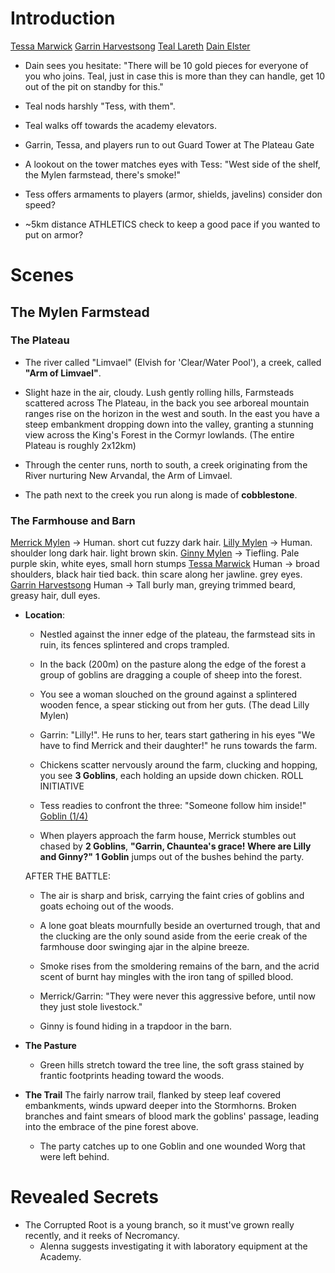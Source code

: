 # Introduction

[Tessa Marwick](dm/npcs.md#tessa-marwick)
[Garrin Harvestsong](dm/npcs.md#garrin-harvestsong)
[Teal Lareth](dm/npcs.md#teal-lareth)
[Dain Elster](dm/npcs.md#dain-elster)

- Dain sees you hesitate: "There will be 10 gold pieces for everyone of you who joins. Teal, just in case this is more than they can handle, get 10 out of the pit on standby for this." 

- Teal nods harshly "Tess, with them".
- Teal walks off towards the academy elevators.
- Garrin, Tessa, and players run to out Guard Tower at The Plateau Gate
- A lookout on the tower matches eyes with Tess: "West side of the shelf, the Mylen farmstead, there's smoke!"
- Tess offers armaments to players (armor, shields, javelins) consider don speed? 

- ~5km distance ATHLETICS check to keep a good pace if you wanted to put on armor?

# Scenes
## The Mylen Farmstead
### The Plateau

  - The river called "Limvael" (Elvish for 'Clear/Water Pool'), 
    a creek, called **"Arm of Limvael"**. 

  - Slight haze in the air, cloudy. Lush gently rolling hills, Farmsteads scattered across The Plateau, in the back you see arboreal mountain ranges rise on the horizon in the west and south.
      In the east you have a steep embankment dropping down into the valley, granting a stunning view across the King's Forest in the Cormyr lowlands. (The entire Plateau is roughly 2x12km)
  - Through the center runs, north to south, a creek originating from the River nurturing New Arvandal, the Arm of Limvael.
  - The path next to the creek you run along is made of **cobblestone**. 

### The Farmhouse and Barn
[Merrick Mylen](dm/npcs.md#merrick-mylen) -> Human. short cut fuzzy dark hair. 
[Lilly Mylen](dm/npcs.md#lilly-mylen) -> Human. shoulder long dark hair. light brown skin.
[Ginny Mylen](dm/npcs.md#ginny-mylen) -> Tiefling. Pale purple skin, white eyes, small horn stumps 
[Tessa Marwick](dm/npcs.md#tessa-marwick) Human -> broad shoulders, black hair tied back. thin scare along her jawline. grey eyes.
[Garrin Harvestsong](dm/npcs.md#garrin-harvestsong) Human -> Tall burly man, greying trimmed beard, greasy hair, dull eyes.

- **Location**: 
  - Nestled against the inner edge of the plateau, the farmstead sits in ruin, its fences splintered and crops trampled.
  - In the back (200m) on the pasture along the edge of the forest a group of goblins are dragging a couple of sheep into the forest.
  - You see a woman slouched on the ground against a splintered wooden fence, a spear sticking out from her guts. (The dead Lilly Mylen)
  - Garrin: "Lilly!". He runs to her, tears start gathering in his eyes "We have to find Merrick and their daughter!" he runs towards the farm.
  - Chickens scatter nervously around the farm, clucking and hopping, you see **3 Goblins**, each holding an upside down chicken.
ROLL INITIATIVE
  - Tess readies to confront the three: "Someone follow him inside!" 
  [Goblin (1/4)](dm/monsters.md#goblin)

  - When players approach the farm house, Merrick stumbles out chased by **2 Goblins**, 
    **"Garrin, Chauntea's grace! Where are Lilly and Ginny?"**
    **1 Goblin** jumps out of the bushes behind the party.

  AFTER THE BATTLE: 
  - The air is sharp and brisk, carrying the faint cries of goblins and goats echoing out of the woods.
  - A lone goat bleats mournfully beside an overturned trough, that and the clucking are the only sound aside from the eerie creak of the farmhouse door swinging ajar in the alpine breeze.

  - Smoke rises from the smoldering remains of the barn, and the acrid scent of burnt hay mingles with the iron tang of spilled blood.
  - Merrick/Garrin: "They were never this aggressive before, until now they just stole livestock."
  - Ginny is found hiding in a trapdoor in the barn.

- **The Pasture**
  - Green hills stretch toward the tree line, the soft grass stained by frantic footprints heading toward the woods. 

- **The Trail**
  The fairly narrow trail, flanked by steep leaf covered embankments, winds upward deeper into the Stormhorns.
  Broken branches and faint smears of blood mark the goblins' passage, leading into the embrace of the pine forest above. 
  - The party catches up to one Goblin and one wounded Worg that were left behind. 

# Revealed Secrets 

- The Corrupted Root is a young branch, so it must've grown really recently, and it reeks of Necromancy.
  - Alenna suggests investigating it with laboratory equipment at the Academy.
